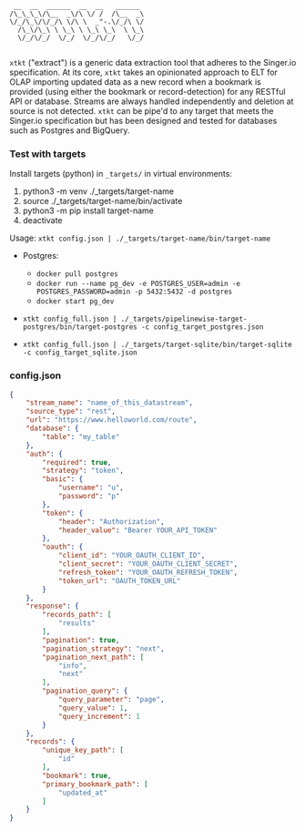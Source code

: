 ```
 __  __  ______  __  __   ______  
/\_\_\_\/\__  _\/\ \/ /  /\__  _\ 
\/_/\_\/\/_/\ \/\ \  _"-.\/_/\ \/ 
  /\_\/\_\ \ \_\ \ \_\ \_\  \ \_\ 
  \/_/\/_/  \/_/  \/_/\/_/   \/_/ 
                                  
```

`xtkt` ("extract") is a generic data extraction tool that adheres to the Singer.io specification. At its core, `xtkt` takes an opinionated approach to ELT for OLAP importing updated data as a new record when a bookmark is provided (using either the bookmark or record-detection) for any RESTful API or database. Streams are always handled independently and deletion at source is not detected. `xtkt` can be pipe'd to any target that meets the Singer.io specification but has been designed and tested for databases such as Postgres and BigQuery.

### Test with targets

Install targets (python) in `_targets/` in virtual environments:

  1. python3 -m venv ./_targets/target-name
  2. source ./_targets/target-name/bin/activate
  3. python3 -m pip install target-name
  4. deactivate

Usage: `xtkt config.json | ./_targets/target-name/bin/target-name`

  * Postgres: 
    * `docker pull postgres`
    * `docker run --name pg_dev -e POSTGRES_USER=admin -e POSTGRES_PASSWORD=admin -p 5432:5432 -d postgres`
    * `docker start pg_dev`

* `xtkt config_full.json | ./_targets/pipelinewise-target-postgres/bin/target-postgres -c config_target_postgres.json`
* `xtkt config_full.json | ./_targets/target-sqlite/bin/target-sqlite -c config_target_sqlite.json`


### config.json

```json
{
    "stream_name": "name_of_this_datastream",
    "source_type": "rest",
    "url": "https://www.helloworld.com/route",
    "database": {
        "table": "my_table"
    },
    "auth": {
        "required": true,
        "strategy": "token",
        "basic": {
            "username": "u",
            "password": "p"
        },
        "token": {
            "header": "Authorization",
            "header_value": "Bearer YOUR_API_TOKEN"
        },
        "oauth": {
            "client_id": "YOUR_OAUTH_CLIENT_ID",
            "client_secret": "YOUR_OAUTH_CLIENT_SECRET",
            "refresh_token": "YOUR_OAUTH_REFRESH_TOKEN",
            "token_url": "OAUTH_TOKEN_URL"
        }
    },
    "response": {
        "records_path": [
            "results"
        ],
        "pagination": true,
        "pagination_strategy": "next",
        "pagination_next_path": [
            "info",
            "next"
        ],
        "pagination_query": {
            "query_parameter": "page",
            "query_value": 1,
            "query_increment": 1
        }
    },
    "records": {
        "unique_key_path": [
            "id"
        ],
        "bookmark": true,
        "primary_bookmark_path": [
            "updated_at"
        ]
    }
}
```